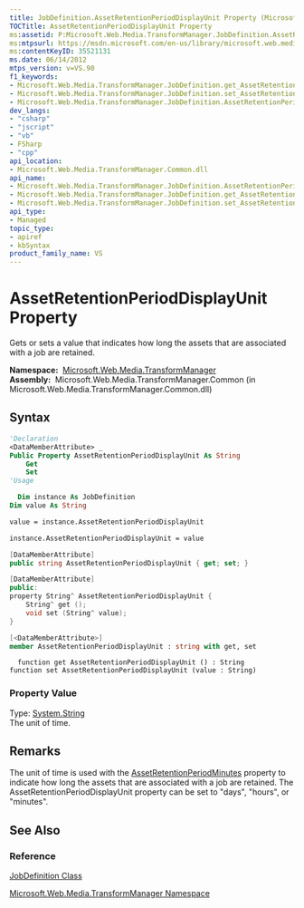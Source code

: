 ```yaml
---
title: JobDefinition.AssetRetentionPeriodDisplayUnit Property (Microsoft.Web.Media.TransformManager)
TOCTitle: AssetRetentionPeriodDisplayUnit Property
ms:assetid: P:Microsoft.Web.Media.TransformManager.JobDefinition.AssetRetentionPeriodDisplayUnit
ms:mtpsurl: https://msdn.microsoft.com/en-us/library/microsoft.web.media.transformmanager.jobdefinition.assetretentionperioddisplayunit(v=VS.90)
ms:contentKeyID: 35521131
ms.date: 06/14/2012
mtps_version: v=VS.90
f1_keywords:
- Microsoft.Web.Media.TransformManager.JobDefinition.get_AssetRetentionPeriodDisplayUnit
- Microsoft.Web.Media.TransformManager.JobDefinition.set_AssetRetentionPeriodDisplayUnit
- Microsoft.Web.Media.TransformManager.JobDefinition.AssetRetentionPeriodDisplayUnit
dev_langs:
- "csharp"
- "jscript"
- "vb"
- FSharp
- "cpp"
api_location:
- Microsoft.Web.Media.TransformManager.Common.dll
api_name:
- Microsoft.Web.Media.TransformManager.JobDefinition.AssetRetentionPeriodDisplayUnit
- Microsoft.Web.Media.TransformManager.JobDefinition.get_AssetRetentionPeriodDisplayUnit
- Microsoft.Web.Media.TransformManager.JobDefinition.set_AssetRetentionPeriodDisplayUnit
api_type:
- Managed
topic_type:
- apiref
- kbSyntax
product_family_name: VS
---
```


# AssetRetentionPeriodDisplayUnit Property

Gets or sets a value that indicates how long the assets that are associated with a job are retained.

**Namespace:**  [Microsoft.Web.Media.TransformManager](microsoft-web-media-transformmanager-namespace.md)  
**Assembly:**  Microsoft.Web.Media.TransformManager.Common (in Microsoft.Web.Media.TransformManager.Common.dll)

## Syntax

```vb
'Declaration
<DataMemberAttribute> _
Public Property AssetRetentionPeriodDisplayUnit As String
    Get
    Set
'Usage

  Dim instance As JobDefinition
Dim value As String

value = instance.AssetRetentionPeriodDisplayUnit

instance.AssetRetentionPeriodDisplayUnit = value
```

```csharp
[DataMemberAttribute]
public string AssetRetentionPeriodDisplayUnit { get; set; }
```

```cpp
[DataMemberAttribute]
public:
property String^ AssetRetentionPeriodDisplayUnit {
    String^ get ();
    void set (String^ value);
}
```

``` fsharp
[<DataMemberAttribute>]
member AssetRetentionPeriodDisplayUnit : string with get, set
```

```jscript
  function get AssetRetentionPeriodDisplayUnit () : String
function set AssetRetentionPeriodDisplayUnit (value : String)
```

### Property Value

Type: [System.String](https://msdn.microsoft.com/library/s1wwdcbf)  
The unit of time.  

## Remarks

The unit of time is used with the [AssetRetentionPeriodMinutes](jobdefinition-assetretentionperiodminutes-property-microsoft-web-media-transformmanager.md) property to indicate how long the assets that are associated with a job are retained. The AssetRetentionPeriodDisplayUnit property can be set to "days", "hours", or "minutes".

## See Also

### Reference

[JobDefinition Class](jobdefinition-class-microsoft-web-media-transformmanager.md)

[Microsoft.Web.Media.TransformManager Namespace](microsoft-web-media-transformmanager-namespace.md)

